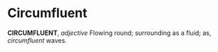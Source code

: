 # Circumfluent

**CIRCUMFLUENT**, _adjective_ Flowing round; surrounding as a fluid; as, _circumfluent_ waves.